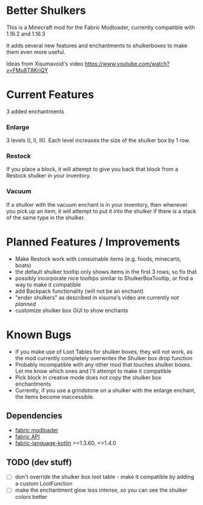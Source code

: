 # Better Shulkers

This is a Minecraft mod for the Fabric Modloader, currently compatible with 1.16.2 and 1.16.3

It adds several new features and enchantments to shulkerboxes to make them even more useful.

Ideas from Xisumavoid's video https://www.youtube.com/watch?v=FMu8T8KriQY

# Current Features

3 added enchantments


### Enlarge

3 levels (I, II, III). Each level increases the size of the shulker box by 1 row.


### Restock

If you place a block, it will attempt to give you back that block from a Restock shulker in your inventory.


### Vacuum

If a shulker with the vacuum enchant is in your inventory, then whenever you pick up an item, it will attempt to put it into the shulker if there is a stack of the same type in the shulker.


# Planned Features / Improvements

- Make Restock work with consumable items (e.g. foods, minecarts, boats) 
- the default shulker tooltip only shows items in the first 3 rows, so fix that
- possibly incorporate nice tooltips similar to ShulkerBoxTooltip, or find a way to make it compatible
- add Backpack functionality (will not be an enchant)
- "ender shulkers" as described in xisuma's video are currently _not planned_
- customize shulker box GUI to show enchants


# Known Bugs
- If you make use of Loot Tables for shulker boxes, they will not work, as the mod currently completely overwrites the Shulker box drop function
- Probably incompatible with any other mod that touches shulker boxes. Let me know which ones and I'll attempt to make it compatible
- Pick block in creative mode does not copy the shulker box enchantments
- Currently, if you use a grindstone on a shulker with the enlarge enchant, the items become inaccessible.


## Dependencies
 
- [fabric modloader](https://fabricmc.net/use/)
- [fabric API](https://www.curseforge.com/minecraft/mc-mods/fabric-api)
- [fabric-language-kotlin](https://github.com/FabricMC/fabric-language-kotlin) >=1.3.60, <=1.4.0


## TODO (dev stuff)

- [ ] don't override the shulker box loot table - make it compatible by adding a custom LootFunction
- [ ] make the enchantment glow less intense, so you can see the shulker colors better
